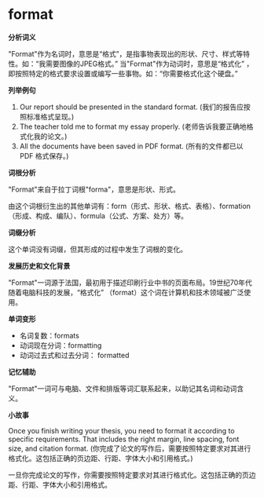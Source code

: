 # format

**分析词义**

  

"Format"作为名词时，意思是“格式”，是指事物表现出的形状、尺寸、样式等特性。如：“我需要图像的JPEG格式。” 当"Format"作为动词时，意思是“格式化” ，即按照特定的格式要求设置或编写一些事物。如：“你需要格式化这个硬盘。”

  

**列举例句**

  

1.  Our report should be presented in the standard format. (我们的报告应按照标准格式呈现。)
2.  The teacher told me to format my essay properly. (老师告诉我要正确地格式化我的论文。)
3.  All the documents have been saved in PDF format. (所有的文件都已以 PDF 格式保存。)

  

**词根分析**

  

"Format"来自于拉丁词根"forma"，意思是形状、形式。

  

由这个词根衍生出的其他单词有：form（形式、形状、格式、表格）、formation（形成、构成、编队）、formula（公式、方案、处方）等。

  

**词缀分析**

  

这个单词没有词缀，但其形成的过程中发生了词根的变化。

  

**发展历史和文化背景**

  

"Format"一词源于法国，最初用于描述印刷行业中书的页面布局。19世纪70年代随着电脑科技的发展，“格式化” （format）这个词在计算机和技术领域被广泛使用。

  

**单词变形**

  

*   名词复数：formats
*   动词现在分词：formatting
*   动词过去式和过去分词： formatted

  

**记忆辅助**

  

"Format"一词可与电脑、文件和排版等词汇联系起来，以助记其名词和动词含义。

  

**小故事**

  

Once you finish writing your thesis, you need to format it according to specific requirements. That includes the right margin, line spacing, font size, and citation format. (你完成了论文的写作后，需要按照特定要求对其进行格式化。这包括正确的页边距、行距、字体大小和引用格式。)

  

一旦你完成论文的写作，你需要按照特定要求对其进行格式化。这包括正确的页边距、行距、字体大小和引用格式。
